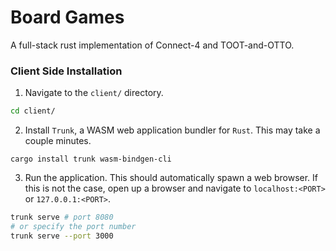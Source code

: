 # Board Games
A full-stack rust implementation of Connect-4 and TOOT-and-OTTO.

### Client Side Installation
1. Navigate to the `client/` directory.
```sh
cd client/
```

2. Install `Trunk`, a WASM web application bundler for `Rust`. This may take a couple minutes.
```
cargo install trunk wasm-bindgen-cli
```

3. Run the application. This should automatically spawn a web browser. If this is not the case, open up a browser and navigate to `localhost:<PORT>` or `127.0.0.1:<PORT>`.
```sh
trunk serve # port 8080
# or specify the port number
trunk serve --port 3000
```
